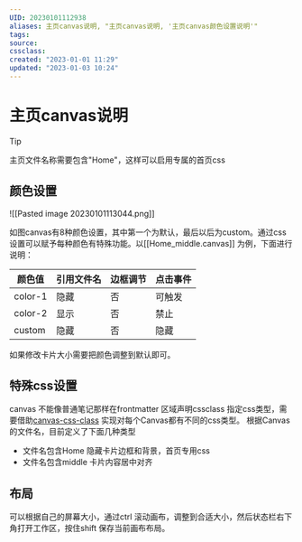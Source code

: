 ```yaml
---
UID: 20230101112938 
aliases: 主页canvas说明, "主页canvas说明, '主页canvas颜色设置说明'"
tags: 
source: 
cssclass: 
created: "2023-01-01 11:29"
updated: "2023-01-03 10:24"
---
```


# 主页canvas说明
> [!tip]
> 主页文件名称需要包含"Home"，这样可以启用专属的首页css

## 颜色设置
![[Pasted image 20230101113044.png]]

如图canvas有8种颜色设置，其中第一个为默认，最后以后为custom。通过css设置可以赋予每种颜色有特殊功能。以[[Home_middle.canvas]] 为例，下面进行说明：

| 颜色值  | 引用文件名 | 边框调节 | 点击事件 |
| ------- | ---------- | -------- | -------- |
| color-1 | 隐藏       | 否       | 可触发   |
| color-2 | 显示       | 否       | 禁止     |
| custom  | 隐藏       | 否       | 隐藏     |

如果修改卡片大小需要把颜色调整到默认即可。
## 特殊css设置
canvas 不能像普通笔记那样在frontmatter 区域声明cssclass 指定css类型，需要借助[canvas-css-class](https://github.com/Lisandra-dev/obsidian-canvas-css-class/) 实现对每个Canvas都有不同的css类型。
根据Canvas的文件名，目前定义了下面几种类型
- 文件名包含Home 隐藏卡片边框和背景，首页专用css
- 文件名包含middle 卡片内容居中对齐
## 布局
可以根据自己的屏幕大小，通过ctrl 滚动画布，调整到合适大小，然后状态栏右下角打开工作区，按住shift 保存当前画布布局。

